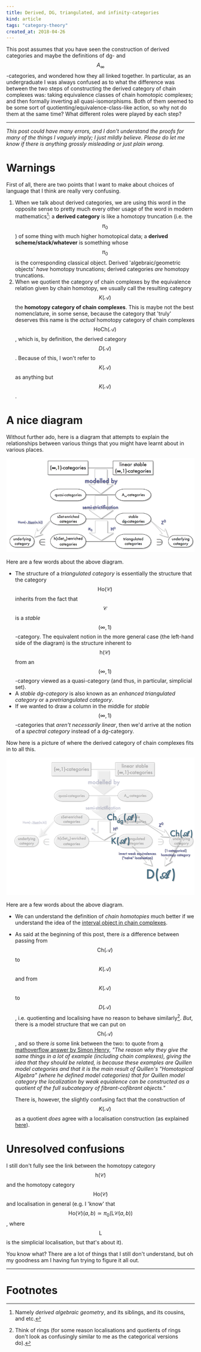 ```yaml
---
title: Derived, DG, triangulated, and infinity-categories
kind: article
tags: "category-theory"
created_at: 2018-04-26
---
```


This post assumes that you have seen the construction of derived categories and maybe the definitions of dg- and $$A_\infty$$-categories, and wondered how they all linked together.
In particular, as an undergraduate I was always confused as to what the difference was between the two steps of constructing the derived category of chain complexes was: taking equivalence classes of chain homotopic complexes; and then formally inverting all quasi-isomorphisms.
Both of them seemed to be some sort of quotienting/equivalence-class-like action, so why not do them at the same time?
What different roles were played by each step?

<!-- more -->

---

_This post could have many errors, and I don't understand the proofs for many of the things I vaguely imply; I just mildly believe._
_Please do let me know if there is anything grossly misleading or just plain wrong._

# Warnings

First of all, there are two points that I want to make about choices of language that I think are really very confusing.

1. When we talk about derived categories, we are using this word in the opposite sense to pretty much every other usage of the word in modern mathematics[^1]: a **derived category** is like a homotopy truncation (i.e. the $$\pi_0$$) of some thing with much higher homotopical data; a **derived scheme/stack/whatever** is something whose $$\pi_0$$ is the corresponding classical object.
    Derived 'algebraic/geometric objects' _have_ homotopy truncations; derived categories _are_ homotopy truncations.
2. When we quotient the category of chain complexes by the equivalence relation given by chain homotopy, we usually call the resulting category $$K(\mathcal{A})$$ the **homotopy category of chain complexes**.
    This is maybe not the best nomenclature, in some sense, because the category that 'truly' deserves this name is the _actual_ homotopy category of chain complexes $$\mathrm{Ho}\mathsf{Ch}(\mathcal{A})$$, which is, by definition, the derived category $$D(\mathcal{A})$$.
    Because of this, I won't refer to $$K(\mathcal{A})$$ as anything but $$K(\mathcal{A})$$.

# A nice diagram

Without further ado, here is a diagram that attempts to explain the relationships between various things that you might have learnt about in various places.

![How things all sort of fit together](/assets/post-images/2018-04-26-derived-dg-triangulated-and-infinity-categories-1.png "How things all sort of fit together")

Here are a few words about the above diagram.

- The structure of a _triangulated category_ is essentially the structure that the category $$\mathrm{Ho}(\mathcal{C})$$ inherits from the fact that $$\mathcal{C}$$ is a _stable_ $$(\infty,1)$$-category.
    The equivalent notion in the more general case (the left-hand side of the diagram) is the structure inherent to $$\mathrm{h}(\mathcal{C})$$ from an $$(\infty,1)$$-category viewed as a quasi-category (and thus, in particular, simplicial set).
- A _stable dg-category_ is also known as an _enhanced triangulated category_ or a _pretriangulated category_.
- If we wanted to draw a column in the middle for _stable_ $$(\infty,1)$$-categories that _aren't necessarily linear_, then we'd arrive at the notion of a _spectral category_ instead of a dg-category.

Now here is a picture of where the derived category of chain complexes fits in to all this.

![Where does the derived category fit in?](/assets/post-images/2018-04-26-derived-dg-triangulated-and-infinity-categories-2.png "Where does the derived category fit in?")

Here are a few words about the above diagram.

- We can understand the definition of _chain homotopies_ much better if we understand the idea of the [interval object in chain complexes](https://ncatlab.org/nlab/show/interval+object+in+chain+complexes).
- As said at the beginning of this post, there _is_ a difference between passing from $$\mathsf{Ch}(\mathcal{A})$$ to $$K(\mathcal{A})$$ and from $$K(\mathcal{A})$$ to $$D(\mathcal{A})$$, i.e. quotienting and localising have no reason to behave similarly[^2].
    _But_, there is a model structure that we can put on $$\mathsf{Ch}(\mathcal{A})$$, and so there _is_ some link between the two: to quote from [a mathoverflow answer by Simon Henry](https://mathoverflow.net/a/188199/73622),
    _"The reason why they give the same things in a lot of example (including chain complexes), giving the idea that they should be related, is because these examples are Quillen model categories and that it is the main result of Quillen's "Homotopical Algebra" (where he defined model categories) that for Quillen model category the localization by weak equialence can be constructed as a quotient of the full subcategory of fibrant-cofibrant objects."_

    There is, however, the slightly confusing fact that the construction of $$K(\mathcal{A})$$ as a quotient _does_ agree with a localisation construction (as explained [here](https://math.stackexchange.com/a/1128937/71510)).

# Unresolved confusions

I still don't fully see the link between the homotopy category $$\mathrm{h}(\mathcal{C})$$ and the homotopy category $$\mathrm{Ho}(\mathcal{C})$$ and localisation in general (e.g. I 'know' that $$\mathrm{Ho}(\mathcal{C})(a,b)\simeq\pi_0(\mathrm{L}\mathcal{C}(a,b))$$, where $$\mathrm{L}$$ is the simplicial localisation, but that's about it).

You know what?
There are a lot of things that I still don't understand, but oh my goodness am I having fun trying to figure it all out.

---

# Footnotes

[^1]: Namely _derived algebraic geometry_, and its siblings, and its cousins, and etc.
[^2]: Think of rings (for some reason localisations and quotients of rings don't look as confusingly similar to me as the categorical versions do).